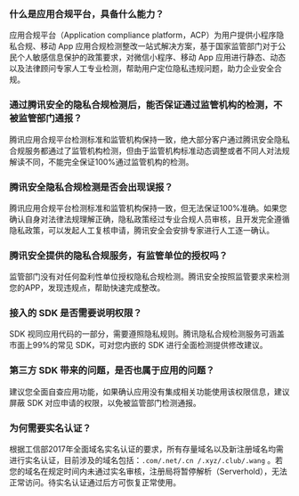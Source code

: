 
### 什么是应用合规平台，具备什么能力？
应用合规平台（Application compliance platform，ACP）为用户提供小程序隐私合规、移动 App 应用合规检测整改一站式解决方案，基于国家监管部门对于公民个人敏感信息保护的政策要求，对微信小程序、移动 App 应用进行静态、动态以及法律顾问专家人工专业检测，帮助用户定位隐私违规问题，助力企业安全合规。

### 通过腾讯安全的隐私合规检测后，能否保证通过监管机构的检测，不被监管部门通报？
腾讯应用合规平台检测标准和监管机构保持一致，绝大部分客户通过腾讯安全隐私合规服务都通过了监管机构检测，但由于监管机构标准动态调整或者不同人对法规解读不同，不能完全保证100%通过监管机构的检测。 

### 腾讯安全隐私合规检测是否会出现误报？
腾讯应用合规平台检测标准和监管机构保持一致，但无法保证100%准确。如果您确认自身对法律法规理解正确，隐私政策经过专业合规人员审核，且开发完全遵循隐私政策，可以发起人工复核申请，腾讯安全会安排专家进行人工逐一确认。

### 腾讯安全提供的隐私合规服务，有监管单位的授权吗？
监管部门没有对任何盈利性单位授权隐私合规检测。腾讯安全按照监管要求来检测您的APP，发现违规点，帮助快速完成整改。

### 接入的 SDK 是否需要说明权限？
SDK 视同应用代码的一部分，需要遵照隐私规则。腾讯隐私合规检测服务可涵盖市面上99%的常见 SDK，可对您内嵌的 SDK 进行全面检测提供修改建议。

### 第三方 SDK 带来的问题，是否也属于应用的问题？
建议您全面自查应用功能，如果确认应用没有集成相关功能使用该权限信息，建议屏蔽 SDK 对应申请的权限，以免被监管部门检测通报。



### 为何需要实名认证？
根据工信部2017年全面域名实名认证的要求，所有存量域名以及新注册域名均需进行实名认证，目前涉及的域名包括：`.com/.net/.cn /.xyz/.club/.wang` 。若您的域名在规定时间内未通过实名审核，注册局将暂停解析（Serverhold），无法正常访问。待实名认证通过后方可恢复正常使用。
